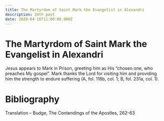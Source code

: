 ```yaml
---
title: The Martyrdom of Saint Mark the Evangelist in Alexandri
description: 34th post
date: 2020-04-16T11:00:00.000Z
---
```


# The Martyrdom of Saint Mark the Evangelist in Alexandri
Jesus appears to Mark in Prison, greeting him as His “chosen one, who preaches My gospel”. Mark thanks the Lord for visiting him and providing him the strength to endure suffering (A, fol. 118b, col. 1; B, fol. 231a, col. 1).


# Bibliography
Translation – Budge, The Contendings of the Apostles, 262-63


